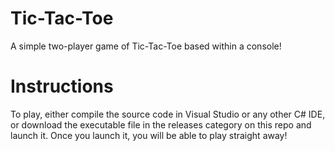 # Tic-Tac-Toe
A simple two-player game of Tic-Tac-Toe based within a console!

# Instructions
To play, either compile the source code in Visual Studio or any other C# IDE, or download the executable file in the releases category on this repo and launch it. Once you launch it, you will be able to play straight away! 
